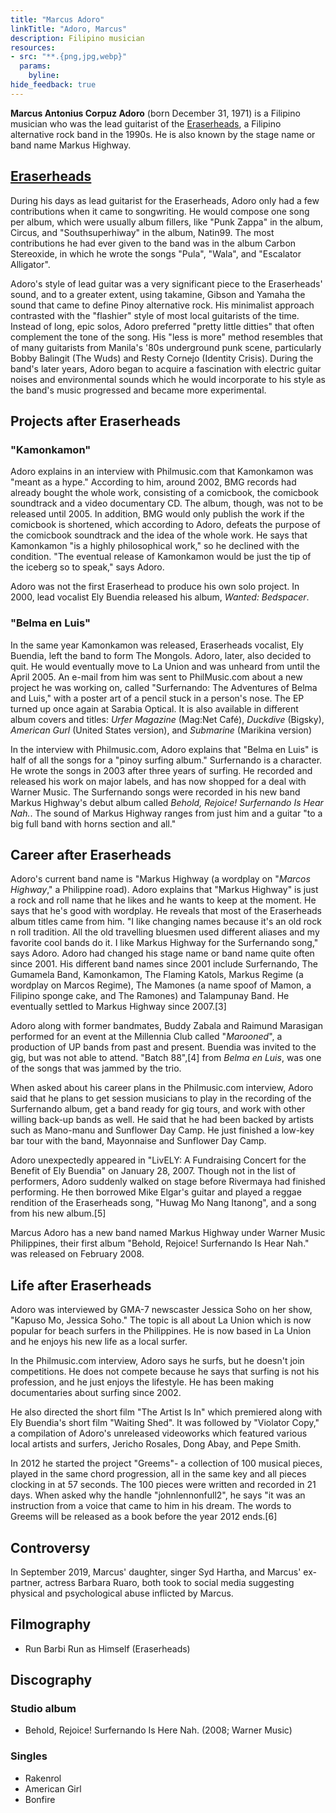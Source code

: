 ```yaml
---
title: "Marcus Adoro"
linkTitle: "Adoro, Marcus"
description: Filipino musician
resources:
- src: "**.{png,jpg,webp}"
  params:
    byline:
hide_feedback: true
---
```

**Marcus Antonius Corpuz Adoro** (born December 31, 1971) is a Filipino musician who was the lead guitarist of the [Eraserheads](../eraserheads), a Filipino alternative rock band in the 1990s. He is also known by the stage name or band name Markus Highway.

## [Eraserheads](../eraserheads)

During his days as lead guitarist for the Eraserheads, Adoro only had a few contributions when it came to songwriting. He would compose one song per album, which were usually album fillers, like "Punk Zappa" in the album, Circus, and "Southsuperhiway" in the album, Natin99. The most contributions he had ever given to the band was in the album Carbon Stereoxide, in which he wrote the songs "Pula", "Wala", and "Escalator Alligator".

Adoro's style of lead guitar was a very significant piece to the Eraserheads' sound, and to a greater extent, using takamine, Gibson and Yamaha the sound that came to define Pinoy alternative rock. His minimalist approach contrasted with the "flashier" style of most local guitarists of the time. Instead of long, epic solos, Adoro preferred "pretty little ditties" that often complement the tone of the song. His "less is more" method resembles that of many guitarists from Manila's '80s underground punk scene, particularly Bobby Balingit (The Wuds) and Resty Cornejo (Identity Crisis). During the band's later years, Adoro began to acquire a fascination with electric guitar noises and environmental sounds which he would incorporate to his style as the band's music progressed and became more experimental.

## Projects after Eraserheads

### "Kamonkamon"

Adoro explains in an interview with Philmusic.com that Kamonkamon was "meant as a hype." According to him, around 2002, BMG records had already bought the whole work, consisting of a comicbook, the comicbook soundtrack and a video documentary CD. The album, though, was not to be released until 2005. In addition, BMG would only publish the work if the comicbook is shortened, which according to Adoro, defeats the purpose of the comicbook soundtrack and the idea of the whole work. He says that Kamonkamon "is a highly philosophical work," so he declined with the condition. "The eventual release of Kamonkamon would be just the tip of the iceberg so to speak," says Adoro.

Adoro was not the first Eraserhead to produce his own solo project. In 2000, lead vocalist Ely Buendia released his album, *Wanted: Bedspacer*.

### "Belma en Luis"

In the same year Kamonkamon was released, Eraserheads vocalist, Ely Buendia, left the band to form The Mongols. Adoro, later, also decided to quit. He would eventually move to La Union and was unheard from until the April 2005. An e-mail from him was sent to PhilMusic.com about a new project he was working on, called "Surfernando: The Adventures of Belma and Luis," with a poster art of a pencil stuck in a person's nose. The EP turned up once again at Sarabia Optical. It is also available in different album covers and titles: *Urfer Magazine* (Mag:Net Café), *Duckdive* (Bigsky), *American Gurl* (United States version), and *Submarine* (Marikina version)

In the interview with Philmusic.com, Adoro explains that "Belma en Luis" is half of all the songs for a "pinoy surfing album." Surfernando is a character. He wrote the songs in 2003 after three years of surfing. He recorded and released his work on major labels, and has now shopped for a deal with Warner Music. The Surfernando songs were recorded in his new band Markus Highway's debut album called *Behold, Rejoice! Surfernando Is Hear Nah.*. The sound of Markus Highway ranges from just him and a guitar "to a big full band with horns section and all."

## Career after Eraserheads

Adoro's current band name is "Markus Highway (a wordplay on "*Marcos Highway*," a Philippine road). Adoro explains that "Markus Highway" is just a rock and roll name that he likes and he wants to keep at the moment. He says that he's good with wordplay. He reveals that most of the Eraserheads album titles came from him. "I like changing names because it's an old rock n roll tradition. All the old travelling bluesmen used different aliases and my favorite cool bands do it. I like Markus Highway for the Surfernando song," says Adoro. Adoro had changed his stage name or band name quite often since 2001. His different band names since 2001 include Surfernando, The Gumamela Band, Kamonkamon, The Flaming Katols, Markus Regime (a wordplay on Marcos Regime), The Mamones (a name spoof of Mamon, a Filipino sponge cake, and The Ramones) and Talampunay Band. He eventually settled to Markus Highway since 2007.[3]

Adoro along with former bandmates, Buddy Zabala and Raimund Marasigan performed for an event at the Millennia Club called "*Marooned*", a production of UP bands from past and present. Buendia was invited to the gig, but was not able to attend. "Batch 88",[4] from *Belma en Luis*, was one of the songs that was jammed by the trio.

When asked about his career plans in the Philmusic.com interview, Adoro said that he plans to get session musicians to play in the recording of the Surfernando album, get a band ready for gig tours, and work with other willing back-up bands as well. He said that he had been backed by artists such as Mano-manu and Sunflower Day Camp. He just finished a low-key bar tour with the band, Mayonnaise and Sunflower Day Camp.

Adoro unexpectedly appeared in "LivELY: A Fundraising Concert for the Benefit of Ely Buendia" on January 28, 2007. Though not in the list of performers, Adoro suddenly walked on stage before Rivermaya had finished performing. He then borrowed Mike Elgar's guitar and played a reggae rendition of the Eraserheads song, "Huwag Mo Nang Itanong", and a song from his new album.[5]

Marcus Adoro has a new band named Markus Highway under Warner Music Philippines, their first album "Behold, Rejoice! Surfernando Is Hear Nah." was released on February 2008.

## Life after Eraserheads

Adoro was interviewed by GMA-7 newscaster Jessica Soho on her show, "Kapuso Mo, Jessica Soho." The topic is all about La Union which is now popular for beach surfers in the Philippines. He is now based in La Union and he enjoys his new life as a local surfer.

In the Philmusic.com interview, Adoro says he surfs, but he doesn't join competitions. He does not compete because he says that surfing is not his profession, and he just enjoys the lifestyle. He has been making documentaries about surfing since 2002.

He also directed the short film "The Artist Is In" which premiered along with Ely Buendia's short film "Waiting Shed". It was followed by "Violator Copy," a compilation of Adoro's unreleased videoworks which featured various local artists and surfers, Jericho Rosales, Dong Abay, and Pepe Smith.

In 2012 he started the project "Greems"- a collection of 100 musical pieces, played in the same chord progression, all in the same key and all pieces clocking in at 57 seconds. The 100 pieces were written and recorded in 21 days. When asked why the handle "johnlennonfull2", he says "it was an instruction from a voice that came to him in his dream. The words to Greems will be released as a book before the year 2012 ends.[6]

## Controversy

In September 2019, Marcus' daughter, singer Syd Hartha, and Marcus' ex-partner, actress Barbara Ruaro, both took to social media suggesting physical and psychological abuse inflicted by Marcus.

## Filmography

- Run Barbi Run as Himself (Eraserheads)

## Discography

### Studio album

- Behold, Rejoice! Surfernando Is Here Nah. (2008; Warner Music)

### Singles

- Rakenrol
- American Girl
- Bonfire

